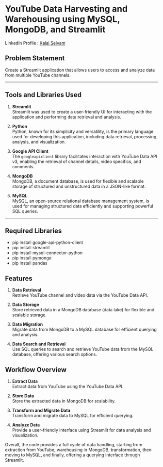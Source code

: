 # YouTube Data Harvesting and Warehousing using MySQL, MongoDB, and Streamlit

LinkedIn Profile : [Kalai Selvam](https://www.linkedin.com/in/kalai-selvam-55428126a)

## Problem Statement
Create a Streamlit application that allows users to access and analyze data from multiple YouTube channels.

---

## Tools and Libraries Used

1. **Streamlit**  
   Streamlit was used to create a user-friendly UI for interacting with the application and performing data retrieval and analysis.

2. **Python**  
   Python, known for its simplicity and versatility, is the primary language used for developing this application, including data retrieval, processing, analysis, and visualization.

3. **Google API Client**  
   The `googleapiclient` library facilitates interaction with YouTube Data API v3, enabling the retrieval of channel details, video specifics, and comments.

4. **MongoDB**  
   MongoDB, a document database, is used for flexible and scalable storage of structured and unstructured data in a JSON-like format.

5. **MySQL**  
   MySQL, an open-source relational database management system, is used for managing structured data efficiently and supporting powerful SQL queries.

---

## Required Libraries

- pip install google-api-python-client
- pip install streamlit
- pip install mysql-connector-python
- pip install pymongo
- pip install pandas


## Features

1. **Data Retrieval**  
   Retrieve YouTube channel and video data via the YouTube Data API.

2. **Data Storage**  
   Store retrieved data in a MongoDB database (data lake) for flexible and scalable storage.

3. **Data Migration**  
   Migrate data from MongoDB to a MySQL database for efficient querying and analysis.

4. **Data Search and Retrieval**  
   Use SQL queries to search and retrieve YouTube data from the MySQL database, offering various search options.


## Workflow Overview

1. **Extract Data**  
   Extract data from YouTube using the YouTube Data API.

2. **Store Data**  
   Store the extracted data in MongoDB for scalability.

3. **Transform and Migrate Data**  
   Transform and migrate data to MySQL for efficient querying.

4. **Analyze Data**  
   Provide a user-friendly interface using Streamlit for data analysis and visualization.


Overall, the code provides a full cycle of data handling, starting from extraction from YouTube, warehousing in MongoDB, transformation, then moving to MySQL, and finally, offering a querying interface through Streamlit.
